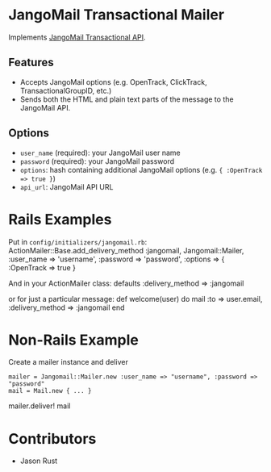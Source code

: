 # JangoMail Transactional Mailer
Implements [JangoMail Transactional API](http://api.jangomail.com/api.asmx?op=SendTransactionalEmail).

## Features
- Accepts JangoMail options (e.g. OpenTrack, ClickTrack, TransactionalGroupID, etc.)
- Sends both the HTML and plain text parts of the message to the JangoMail API.

## Options
- `user_name` (required): your JangoMail user name
- `password` (required): your JangoMail password
- `options`: hash containing additional JangoMail options (e.g. `{ :OpenTrack => true }`)
- `api_url`: JangoMail API URL

# Rails Examples
Put in `config/initializers/jangomail.rb`:
    ActionMailer::Base.add_delivery_method :jangomail, Jangomail::Mailer,
                                           :user_name => 'username',
                                           :password  => 'password',
                                           :options   => { :OpenTrack => true }

And in your ActionMailer class:
  defaults :delivery\_method => :jangomail

or for just a particular message:
  def welcome(user) do
    mail :to => user.email,
         :delivery\_method => :jangomail
  end

# Non-Rails Example
Create a mailer instance and deliver

	mailer = Jangomail::Mailer.new :user_name => "username", :password => "password"
	mail = Mail.new { ... }
  mailer.deliver! mail
    
# Contributors
- Jason Rust
